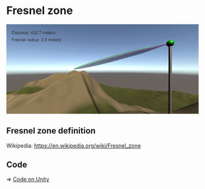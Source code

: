 # Fresnel zone

![FresnelZone](./fresnel_zone.png)

## Fresnel zone definition

Wikipedia: https://en.wikipedia.org/wiki/Fresnel_zone

## Code

=> [Code on Unity](../FresnelZone) 
